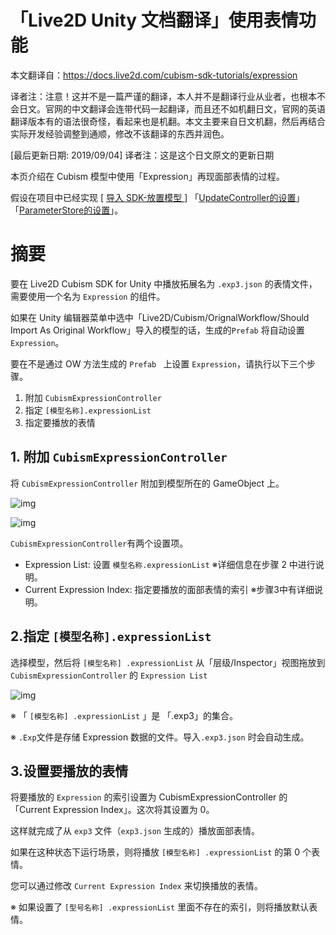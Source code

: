 # 「Live2D Unity 文档翻译」使用表情功能

本文翻译自：https://docs.live2d.com/cubism-sdk-tutorials/expression

译者注：注意！这并不是一篇严谨的翻译，本人并不是翻译行业从业者，也根本不会日文。官网的中文翻译会连带代码一起翻译，而且还不如机翻日文，官网的英语翻译版本有的语法很奇怪，看起来也是机翻。本文主要来自日文机翻，然后再结合实际开发经验调整到通顺，修改不该翻译的东西并润色。

[最后更新日期: 2019/09/04] 译者注：这是这个日文原文的更新日期



本页介绍在 Cubism 模型中使用「Expression」再现面部表情的过程。

假设在项目中已经实现 [ [导入 SDK-放置模型 ](https://docs.live2d.com/cubism-sdk-tutorials/getting-started/)] 「[UpdateController的设置](https://docs.live2d.com/cubism-sdk-tutorials/updatecontroller/)」「[ParameterStore的设置](https://docs.live2d.com/cubism-sdk-tutorials/parameterstore/)」。



# 摘要

要在 Live2D Cubism SDK for Unity 中播放拓展名为 `.exp3.json` 的表情文件，需要使用一个名为 `Expression` 的组件。

如果在 Unity 编辑器菜单中选中「Live2D/Cubism/OrignalWorkflow/Should Import As Original Workflow」导入的模型的话，生成的`Prefab` 将自动设置 `Expression`。

要在不是通过 OW 方法生成的 `Prefab ` 上设置 `Expression`，请执行以下三个步骤。

1. 附加 `CubismExpressionController`
2. 指定 `[模型名称].expressionList`
3. 指定要播放的表情



## 1. 附加 `CubismExpressionController`

将 `CubismExpressionController` 附加到模型所在的 GameObject 上。

![img](https://docs.live2d.com/wp-content/uploads/2019/03/expression_attach.png)



![img](https://docs.live2d.com/wp-content/uploads/2019/03/expression_attached.png)

`CubismExpressionController`有两个设置项。

- Expression List: 设置 `模型名称.expressionList`  ※详细信息在步骤 2 中进行说明。
- Current Expression Index: 指定要播放的面部表情的索引  ※步骤3中有详细说明。

## 2.指定 `[模型名称].expressionList`

选择模型，然后将 `[模型名称] .expressionList` 从「层级/Inspector」视图拖放到 `CubismExpressionController` 的 `Expression List`

![img](https://docs.live2d.com/wp-content/uploads/2019/03/set_expressionList.png)

※ 「 `[模型名称] .expressionList` 」是 「.exp3」的集合。

※  `.Exp`文件是存储 Expression 数据的文件。导入`.exp3.json` 时会自动生成。

## 3.设置要播放的表情

将要播放的 `Expression` 的索引设置为 CubismExpressionController 的 「Current Expression Index」。这次将其设置为 0。

这样就完成了从 `exp3` 文件（`exp3.json` 生成的）播放面部表情。

如果在这种状态下运行场景，则将播放 `[模型名称] .expressionList` 的第 0 个表情。

您可以通过修改 `Current Expression Index` 来切换播放的表情。

※  如果设置了 `[型号名称] .expressionList` 里面不存在的索引，则将播放默认表情。